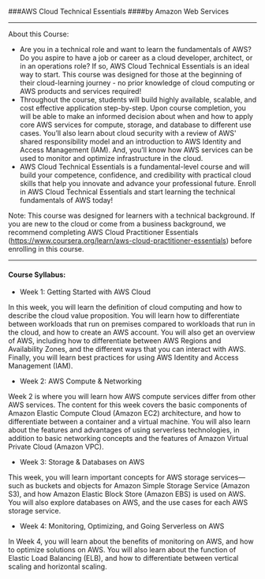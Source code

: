 ###AWS Cloud Technical Essentials 
####by Amazon Web Services
_____________________________________________________________________________

About this Course:
- Are you in a technical role and want to learn the fundamentals of AWS? Do you aspire to have a job or career as a cloud developer, architect, or in an operations role? If so, AWS Cloud Technical Essentials is an ideal way to start. This course was designed for those at the beginning of their cloud-learning journey - no prior knowledge of cloud computing or AWS products and services required!
- Throughout the course, students will build highly available, scalable, and cost effective application step-by-step. Upon course completion, you will be able to make an informed decision about when and how to apply core AWS services for compute, storage, and database to different use cases. You’ll also learn about cloud security with a review of AWS' shared responsibility model and an introduction to AWS Identity and Access Management (IAM). And, you’ll know how AWS services can be used to monitor and optimize infrastructure in the cloud.
- AWS Cloud Technical Essentials is a fundamental-level course and will build your competence, confidence, and credibility with practical cloud skills that help you innovate and advance your professional future. Enroll in AWS Cloud Technical Essentials and start learning the technical fundamentals of AWS today!

Note: This course was designed for learners with a technical background. If you are new to the cloud or come from a business background, we recommend completing AWS Cloud Practitioner Essentials (https://www.coursera.org/learn/aws-cloud-practitioner-essentials) before enrolling in this course.

_____________________________________________________________________________

#### Course Syllabus: 
- Week 1: Getting Started with AWS Cloud 

In this week, you will learn the definition of cloud computing and how to describe the cloud value proposition. You will learn how to differentiate between workloads that run on premises compared to workloads that run in the cloud, and how to create an AWS account. You will also get an overview of AWS, including how to differentiate between AWS Regions and Availability Zones, and the different ways that you can interact with AWS. Finally, you will learn best practices for using AWS Identity and Access Management (IAM). 

- Week 2: AWS Compute & Networking 

Week 2 is where you will learn how AWS compute services differ from other AWS services. The content for this week covers the basic components of Amazon Elastic Compute Cloud (Amazon EC2) architecture, and how to differentiate between a container and a virtual machine. You will also learn about the features and advantages of using serverless technologies, in addition to basic networking concepts and the features of Amazon Virtual Private Cloud (Amazon VPC). 

- Week 3: Storage & Databases on AWS 

This week, you will learn important concepts for AWS storage services—such as buckets and objects for Amazon Simple Storage Service (Amazon S3), and how Amazon Elastic Block Store (Amazon EBS) is used on AWS. You will also explore databases on AWS, and the use cases for each AWS storage service. 

- Week 4: Monitoring, Optimizing, and Going Serverless on AWS 

In Week 4, you will learn about the benefits of monitoring on AWS, and how to optimize solutions on AWS. You will also learn about the function of Elastic Load Balancing (ELB), and how to differentiate between vertical scaling and horizontal scaling. 
